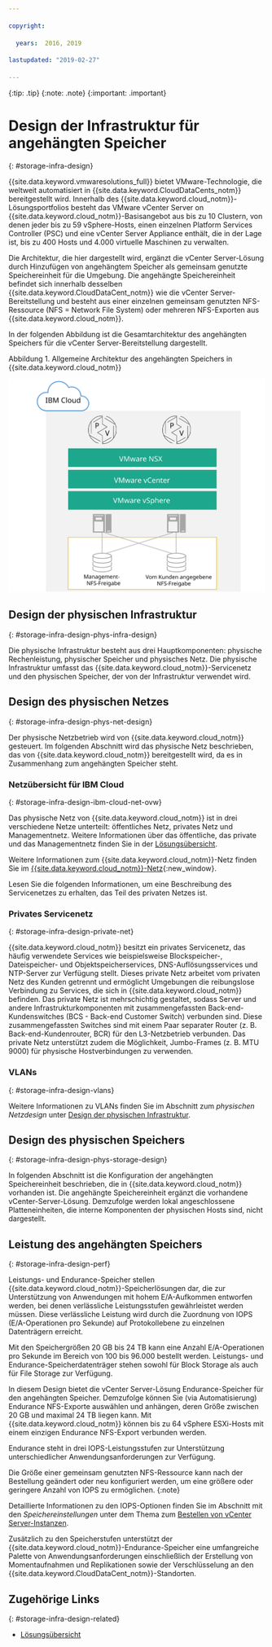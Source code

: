 ```yaml
---

copyright:

  years:  2016, 2019

lastupdated: "2019-02-27"

---
```


{:tip: .tip}
{:note: .note}
{:important: .important}

# Design der Infrastruktur für angehängten Speicher
{: #storage-infra-design}

{{site.data.keyword.vmwaresolutions_full}} bietet VMware-Technologie, die weltweit automatisiert in {{site.data.keyword.CloudDataCents_notm}} bereitgestellt wird. Innerhalb des {{site.data.keyword.cloud_notm}}-Lösungsportfolios besteht das VMware vCenter Server on {{site.data.keyword.cloud_notm}}-Basisangebot aus bis zu 10 Clustern, von denen jeder bis zu 59 vSphere-Hosts, einen einzelnen Platform Services Controller (PSC) und eine vCenter Server Appliance enthält, die in der Lage ist, bis zu 400 Hosts und 4.000 virtuelle Maschinen zu verwalten.

Die Architektur, die hier dargestellt wird, ergänzt die vCenter Server-Lösung durch Hinzufügen von angehängtem Speicher als gemeinsam genutzte Speichereinheit für die Umgebung. Die angehängte Speichereinheit befindet sich innerhalb desselben {{site.data.keyword.CloudDataCent_notm}} wie die vCenter Server-Bereitstellung und besteht aus einer einzelnen gemeinsam genutzten NFS-Ressource (NFS = Network File System) oder mehreren NFS-Exporten aus {{site.data.keyword.cloud_notm}}.

In der folgenden Abbildung ist die Gesamtarchitektur des angehängten Speichers für die vCenter Server-Bereitstellung dargestellt.

Abbildung 1. Allgemeine Architektur des angehängten Speichers in {{site.data.keyword.cloud_notm}}

![Angehängter Speicher - Architektur](../solution/physical_nfs.svg "Allgemeine Architektur des angehängten Speichers in IBM Cloud")

## Design der physischen Infrastruktur
{: #storage-infra-design-phys-infra-design}

Die physische Infrastruktur besteht aus drei Hauptkomponenten: physische Rechenleistung, physischer Speicher und physisches Netz. Die physische Infrastruktur umfasst das {{site.data.keyword.cloud_notm}}-Servicenetz und den physischen Speicher, der von der Infrastruktur verwendet wird.

## Design des physischen Netzes
{: #storage-infra-design-phys-net-design}

Der physische Netzbetrieb wird von {{site.data.keyword.cloud_notm}} gesteuert. Im folgenden Abschnitt wird das physische Netz beschrieben, das von {{site.data.keyword.cloud_notm}} bereitgestellt wird, da es in Zusammenhang zum angehängten Speicher steht.

### Netzübersicht für IBM Cloud
{: #storage-infra-design-ibm-cloud-net-ovw}

Das physische Netz von {{site.data.keyword.cloud_notm}} ist in drei verschiedene Netze unterteilt: öffentliches Netz, privates Netz und Managementnetz. Weitere Informationen über das öffentliche, das private und das Managementnetz finden Sie in der [Lösungsübersicht](/docs/services/vmwaresolutions/archiref/solution?topic=vmware-solutions-solution_overview).

Weitere Informationen zum {{site.data.keyword.cloud_notm}}-Netz finden Sie im [{{site.data.keyword.cloud_notm}}-Netz](https://www.ibm.com/cloud-computing/bluemix/our-network){:new_window}.

Lesen Sie die folgenden Informationen, um eine Beschreibung des Servicenetzes zu erhalten, das Teil des privaten Netzes ist.

### Privates Servicenetz
{: #storage-infra-design-private-net}

{{site.data.keyword.cloud_notm}} besitzt ein privates Servicenetz, das häufig verwendete Services wie beispielsweise Blockspeicher-, Dateispeicher- und Objektspeicherservices, DNS-Auflösungsservices und NTP-Server zur Verfügung stellt. Dieses private Netz arbeitet vom privaten Netz des Kunden getrennt und ermöglicht Umgebungen die reibungslose Verbindung zu Services, die sich in {{site.data.keyword.cloud_notm}} befinden. Das private Netz ist mehrschichtig gestaltet, sodass Server und andere Infrastrukturkomponenten mit zusammengefassten Back-end-Kundenswitches (BCS - Back-end Customer Switch) verbunden sind. Diese zusammengefassten Switches sind mit einem Paar separater Router (z. B. Back-end-Kundenrouter, BCR) für den L3-Netzbetrieb verbunden. Das private Netz unterstützt zudem die Möglichkeit, Jumbo-Frames (z. B. MTU 9000) für physische Hostverbindungen zu verwenden.

### VLANs
{: #storage-infra-design-vlans}

Weitere Informationen zu VLANs finden Sie im Abschnitt zum _physischen Netzdesign_ unter [Design der physischen Infrastruktur](/docs/services/vmwaresolutions/archiref/solution?topic=vmware-solutions-design_physicalinfrastructure).

## Design des physischen Speichers
{: #storage-infra-design-phys-storage-design}

In folgenden Abschnitt ist die Konfiguration der angehängten Speichereinheit beschrieben, die in {{site.data.keyword.cloud_notm}} vorhanden ist. Die angehängte Speichereinheit ergänzt die vorhandene vCenter-Server-Lösung. Demzufolge werden lokal angeschlossene Platteneinheiten, die interne Komponenten der physischen Hosts sind, nicht dargestellt.

## Leistung des angehängten Speichers
{: #storage-infra-design-perf}

Leistungs- und Endurance-Speicher stellen {{site.data.keyword.cloud_notm}}-Speicherlösungen dar, die zur Unterstützung von Anwendungen mit hohem E/A-Aufkommen entworfen werden, bei denen verlässliche Leistungsstufen gewährleistet werden müssen. Diese verlässliche Leistung wird durch die Zuordnung von IOPS (E/A-Operationen pro Sekunde) auf Protokollebene zu einzelnen Datenträgern erreicht.

Mit den Speichergrößen 20 GB bis 24 TB kann eine Anzahl E/A-Operationen pro Sekunde im Bereich von 100 bis 96.000 bestellt werden. Leistungs- und Endurance-Speicherdatenträger stehen sowohl für Block Storage als auch für File Storage zur Verfügung.

In diesem Design bietet die vCenter Server-Lösung Endurance-Speicher für den angehängten Speicher. Demzufolge können Sie (via Automatisierung) Endurance NFS-Exporte auswählen und anhängen, deren Größe zwischen 20 GB und maximal 24 TB liegen kann. Mit {{site.data.keyword.cloud_notm}} können bis zu 64 vSphere ESXi-Hosts mit einem einzigen Endurance NFS-Export verbunden werden.

Endurance steht in drei IOPS-Leistungsstufen zur Unterstützung unterschiedlicher Anwendungsanforderungen zur Verfügung.

Die Größe einer gemeinsam genutzten NFS-Ressource kann nach der Bestellung geändert oder neu konfiguriert werden, um eine größere oder geringere Anzahl von IOPS zu ermöglichen.
{:note}

Detaillierte Informationen zu den IOPS-Optionen finden Sie im Abschnitt mit den _Speichereinstellungen_ unter dem Thema zum [Bestellen von vCenter Server-Instanzen](/docs/services/vmwaresolutions/vcenter?topic=vmware-solutions-vc_orderinginstance).

Zusätzlich zu den Speicherstufen unterstützt der {{site.data.keyword.cloud_notm}}-Endurance-Speicher eine umfangreiche Palette von Anwendungsanforderungen einschließlich der Erstellung von Momentaufnahmen und Replikationen sowie der Verschlüsselung an den {{site.data.keyword.CloudDataCent_notm}}-Standorten.

## Zugehörige Links
{: #storage-infra-design-related}

* [Lösungsübersicht](/docs/services/vmwaresolutions/archiref/solution?topic=vmware-solutions-solution_overview)
